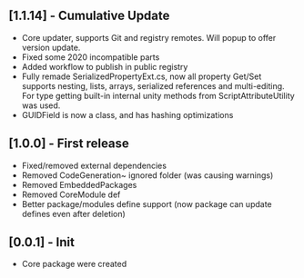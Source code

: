﻿## [1.1.14] - Cumulative Update
- Core updater, supports Git and registry remotes. Will popup to offer version update.
- Fixed some 2020 incompatible parts
- Added workflow to publish in public registry
- Fully remade SerializedPropertyExt.cs, now all property Get/Set supports nesting, lists, arrays, serialized references and multi-editing.
For type getting built-in internal unity methods from ScriptAttributeUtility was used.
- GUIDField is now a class, and has hashing optimizations

## [1.0.0] - First release
- Fixed/removed external dependencies
- Removed CodeGeneration~ ignored folder (was causing warnings)
- Removed EmbeddedPackages
- Removed CoreModule def
- Better package/modules define support (now package can update defines even after deletion)

## [0.0.1] - Init
- Core package were created